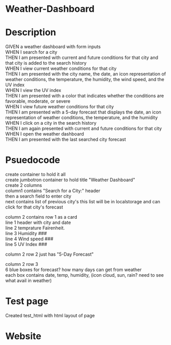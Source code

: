 # Weather-Dashboard

# Description
GIVEN a weather dashboard with form inputs  
WHEN I search for a city  
THEN I am presented with current and future conditions for that city and that city is added to the search history  
WHEN I view current weather conditions for that city  
THEN I am presented with the city name, the date, an icon representation of weather conditions, the temperature, the humidity, the wind speed, and the UV index  
WHEN I view the UV index  
THEN I am presented with a color that indicates whether the conditions are favorable, moderate, or severe  
WHEN I view future weather conditions for that city  
THEN I am presented with a 5-day forecast that displays the date, an icon representation of weather conditions, the temperature, and the humidity  
WHEN I click on a city in the search history  
THEN I am again presented with current and future conditions for that city  
WHEN I open the weather dashboard  
THEN I am presented with the last searched city forecast  

# Psuedocode
create container to hold it all  
create jumbotron container to hold title "Weather Dashboard"  
create 2 columns  
column1 contains "Search for a City:" header  
then a search field to enter city   
next contains list of previous city's this list will be in localstorage and can click for that city's forecast   

column 2 contains row 1 as a card   
line 1 header with city and date    
line 2 temprature Fairenheit.   
line 3 Humidity ###  
line 4 Wind speed ###  
line 5 UV Index ###  

column 2 row 2 just has "5-Day Forecast"  

column 2 row 3  
6 blue boxes for forecast? how many days can get from weather   
each box contains date, temp, humidity, (icon cloud, sun, rain? need to see what avail in weather)  

# Test page
Created test_html with html layout of page

# Website

